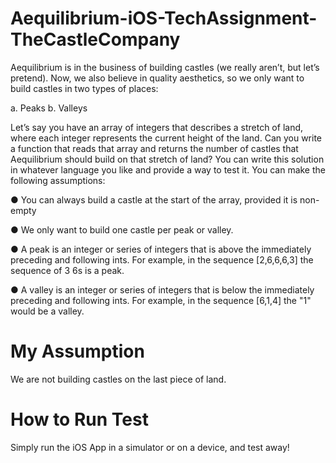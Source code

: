 # Aequilibrium-iOS-TechAssignment-TheCastleCompany

Aequilibrium   is   in   the   business   of   building   castles   (we   really   aren’t,   but   let’s   pretend).   Now,   we   also believe   in   quality   aesthetics,   so   we   only   want   to   build   castles   in   two   types   of   places:

a.   Peaks 
b.   Valleys

Let’s   say   you   have   an   array   of   integers   that   describes   a   stretch   of   land,   where   each   integer   represents   the current   height   of   the   land.   Can   you   write   a   function   that   reads   that   array   and   returns   the   number   of castles   that   Aequilibrium   should   build   on   that   stretch   of   land?      You   can   write   this   solution   in   whatever language   you   like   and   provide   a   way   to   test   it.
You   can   make   the   following   assumptions:


● You   can   always   build   a   castle   at   the   start   of   the   array,   provided   it   is   non-empty

● We   only   want   to   build   one   castle   per   peak   or   valley.

● A   peak   is   an   integer   or   series   of   integers   that   is   above   the   immediately   preceding   and   following
ints.      For   example,   in   the   sequence   [2,6,6,6,3]   the   sequence   of   3   6s   is   a   peak.

● A   valley   is   an   integer   or   series   of   integers   that   is   below   the   immediately   preceding   and
following   ints.      For   example,   in   the   sequence   [6,1,4]   the   "1"   would   be   a   valley.


# My Assumption

We are not building castles on the last piece of land.

# How to Run Test

Simply run the iOS App in a simulator or on a device, and test away!
